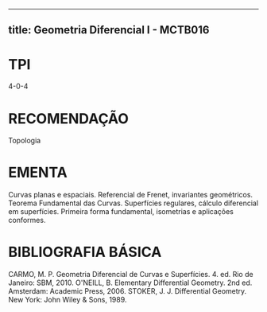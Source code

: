 
---
title: Geometria Diferencial I - MCTB016 
---

# TPI

4-0-4

# RECOMENDAÇÃO

Topologia

# EMENTA

Curvas planas e espaciais. Referencial de Frenet, invariantes geométricos. Teorema Fundamental das Curvas. Superfícies regulares, cálculo diferencial em superfícies. Primeira forma fundamental, isometrias e aplicações conformes.

# BIBLIOGRAFIA BÁSICA

CARMO, M. P. Geometria Diferencial de Curvas e Superfícies. 4. ed. Rio de Janeiro: SBM, 2010.
O'NEILL, B. Elementary Differential Geometry. 2nd ed. Amsterdam: Academic Press, 2006.
STOKER, J. J. Differential Geometry. New York: John Wiley & Sons, 1989.
        